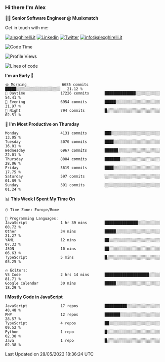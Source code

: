 ### Hi there I'm Alex

👨‍💻 __Senior Software Engineer @ Musixmatch__

Get in touch with me:

[![alexghirelli.it](https://img.shields.io/static/v1?label=alexghirelli.it&message=%20&color=red&logo=&style=flat-square&logoColor=white)](https://www.alexghirelli.it/)
[![Linkedin](https://img.shields.io/static/v1?label=Linkedin&message=%20&color=blue&logo=Linkedin&style=flat-square&logoColor=white)](https://linkedin.com/in/alexghirelli)
[![Twitter](https://img.shields.io/static/v1?label=Twitter&message=%20&color=blue&logo=Twitter&style=flat-square&logoColor=white)](https://twitter.com/alexGhirelli)
[![info@alexghirelli.it](https://img.shields.io/static/v1?label=info@alexghirelli.it&message=%20&color=red&logo=gmail&style=flat-square&logoColor=white)](mailto:info@alexghirelli.it)

<!--START_SECTION:waka-->
![Code Time](http://img.shields.io/badge/Code%20Time-7%2C452%20hrs%2020%20mins-blue)

![Profile Views](http://img.shields.io/badge/Profile%20Views-0-blue)

![Lines of code](https://img.shields.io/badge/From%20Hello%20World%20I%27ve%20Written-42.2%20million%20lines%20of%20code-blue)

**I'm an Early 🐤** 

```text
🌞 Morning                6685 commits        █████░░░░░░░░░░░░░░░░░░░░   21.12 % 
🌆 Daytime                17226 commits       ██████████████░░░░░░░░░░░   54.41 % 
🌃 Evening                6954 commits        █████░░░░░░░░░░░░░░░░░░░░   21.97 % 
🌙 Night                  794 commits         █░░░░░░░░░░░░░░░░░░░░░░░░   02.51 % 
```
📅 **I'm Most Productive on Thursday** 

```text
Monday                   4131 commits        ███░░░░░░░░░░░░░░░░░░░░░░   13.05 % 
Tuesday                  5070 commits        ████░░░░░░░░░░░░░░░░░░░░░   16.01 % 
Wednesday                6967 commits        ██████░░░░░░░░░░░░░░░░░░░   22.01 % 
Thursday                 8884 commits        ███████░░░░░░░░░░░░░░░░░░   28.06 % 
Friday                   5619 commits        ████░░░░░░░░░░░░░░░░░░░░░   17.75 % 
Saturday                 597 commits         ░░░░░░░░░░░░░░░░░░░░░░░░░   01.89 % 
Sunday                   391 commits         ░░░░░░░░░░░░░░░░░░░░░░░░░   01.24 % 
```


📊 **This Week I Spent My Time On** 

```text
🕑︎ Time Zone: Europe/Rome

💬 Programming Languages: 
JavaScript               1 hr 39 mins        ███████████████░░░░░░░░░░   60.72 % 
Other                    34 mins             █████░░░░░░░░░░░░░░░░░░░░   21.27 % 
YAML                     12 mins             ██░░░░░░░░░░░░░░░░░░░░░░░   07.33 % 
JSON                     10 mins             ██░░░░░░░░░░░░░░░░░░░░░░░   06.63 % 
TypeScript               5 mins              █░░░░░░░░░░░░░░░░░░░░░░░░   03.25 % 

🔥 Editors: 
VS Code                  2 hrs 14 mins       ████████████████████░░░░░   81.71 % 
Google Calendar          30 mins             █████░░░░░░░░░░░░░░░░░░░░   18.29 % 
```

**I Mostly Code in JavaScript** 

```text
JavaScript               17 repos            ██████████░░░░░░░░░░░░░░░   40.48 % 
PHP                      12 repos            ███████░░░░░░░░░░░░░░░░░░   28.57 % 
TypeScript               4 repos             ██░░░░░░░░░░░░░░░░░░░░░░░   09.52 % 
Python                   1 repo              █░░░░░░░░░░░░░░░░░░░░░░░░   02.38 % 
Java                     1 repo              █░░░░░░░░░░░░░░░░░░░░░░░░   02.38 % 
```




 Last Updated on 28/05/2023 18:36:24 UTC
<!--END_SECTION:waka-->
